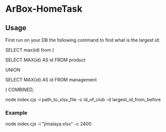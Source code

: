 # ArBox-HomeTask

## Usage
First run on your DB the following command to find what is the largest id:

SELECT max(id) from 
(
  
  SELECT MAX(id) AS id FROM product
 
 UNION 
  
  SELECT MAX(id) AS id FROM management

) COMBINED;

node index.cjs -i path_to_xlsx_file -c id_of_club -d largest_id_from_before

### Example
node index.cjs -i "jimalaya.xlsx" -c 2400
